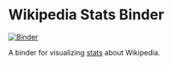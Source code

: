 # Wikipedia Stats Binder

[![Binder](http://mybinder.org/badge.svg)](https://mybinder.org/v2/gh/staeiou/wiki-stat-notebooks/master)

A binder for visualizing [stats](https://stats.wikimedia.org/) about Wikipedia.


